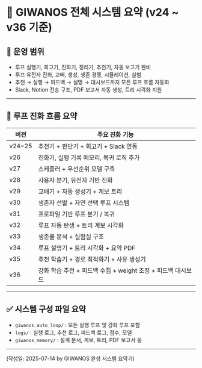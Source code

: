 # 🧠 GIWANOS 전체 시스템 요약 (v24 ~ v36 기준)

## 📌 운영 범위

- 루프 실행기, 회고기, 진화기, 정리기, 추천기, 자동 보고기 완비
- 루프 유전자 진화, 교배, 생성, 생존 경쟁, 시뮬레이션, 실험
- 추천 → 실행 → 피드백 → 설명 → 대시보드까지 모든 루프 흐름 자동화
- Slack, Notion 전송 구조, PDF 보고서 자동 생성, 트리 시각화 지원

---

## 🧬 루프 진화 흐름 요약

| 버전 | 주요 진화 기능 |
|------|----------------|
| v24~25 | 추천기 + 판단기 + 회고기 + Slack 연동  
| v26 | 진화기, 실행 기록 메모리, 복귀 로직 추가  
| v27 | 스케줄러 + 우선순위 모델 구축  
| v28 | 사용자 분기, 유전자 기반 진화  
| v29 | 교배기 + 자동 생성기 + 계보 트리  
| v30 | 생존자 선발 + 자연 선택 루프 시스템  
| v31 | 프로파일 기반 루프 분기 / 복귀  
| v32 | 루프 자동 탄생 + 트리 계보 시각화  
| v33 | 생존률 분석 + 실험실 구조  
| v34 | 루프 설명기 + 트리 시각화 + 요약 PDF  
| v35 | 추천 학습기 + 경로 최적화기 + 사유 생성기  
| v36 | 강화 학습 추천 + 피드백 수집 + weight 조정 + 피드백 대시보드

---

## ✅ 시스템 구성 파일 요약

- `giwanos_auto_loop/` : 모든 실행 루프 및 강화 루프 포함
- `logs/` : 실행 로그, 추천 로그, 피드백 로그, 점수, 모델
- `giwanos_memory/` : 설계 문서, 계보, 트리, PDF 보고서 등

---

(작성일: 2025-07-14 by GIWANOS 완성 시스템 요약기)